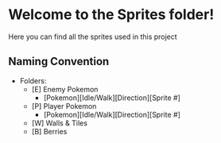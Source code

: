 # Welcome to the Sprites folder!
Here you can find all the sprites used in this project

## Naming Convention
* Folders:
  - [E] Enemy Pokemon
    - [Pokemon][Idle/Walk][Direction][Sprite #]
  - [P] Player Pokemon 
    - [Pokemon][Idle/Walk][Direction][Sprite #]
  - [W] Walls & Tiles
  - [B] Berries
